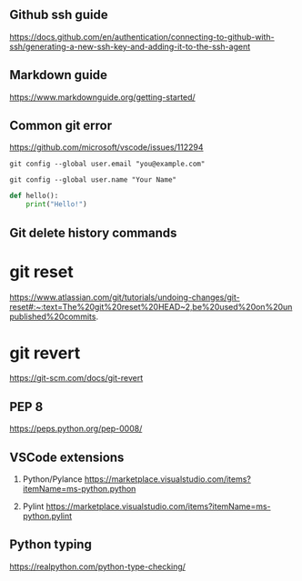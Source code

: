 ## Github ssh guide

https://docs.github.com/en/authentication/connecting-to-github-with-ssh/generating-a-new-ssh-key-and-adding-it-to-the-ssh-agent

## Markdown guide

https://www.markdownguide.org/getting-started/

## Common git error

https://github.com/microsoft/vscode/issues/112294

```
git config --global user.email "you@example.com"
```

```
git config --global user.name "Your Name"
```

```python
def hello():
    print("Hello!")
```

## Git delete history commands

# git reset

https://www.atlassian.com/git/tutorials/undoing-changes/git-reset#:~:text=The%20git%20reset%20HEAD~2,be%20used%20on%20unpublished%20commits.

# git revert

https://git-scm.com/docs/git-revert

## PEP 8

https://peps.python.org/pep-0008/

## VSCode extensions

1) Python/Pylance https://marketplace.visualstudio.com/items?itemName=ms-python.python

2) Pylint https://marketplace.visualstudio.com/items?itemName=ms-python.pylint

## Python typing

https://realpython.com/python-type-checking/